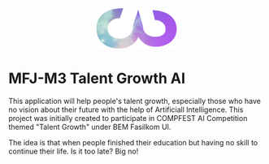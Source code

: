 <div align="center">
  <img src="https://github.com/royhankamil/MFJ-M3-Talent-Growth-AI/blob/main/Web/Asset/Logo/Logo_NoGlow.png" width="158" height="79">
</div>


# MFJ-M3 Talent Growth AI

This application will help people's talent growth, especially those who have no vision about their future with the help of Artificiall Intelligence. This project was initially created to participate in COMPFEST AI Competition themed "Talent Growth" under BEM Fasilkom UI.

The idea is that when people finished their education but having no skill to continue their life. Is it too late? Big no!
